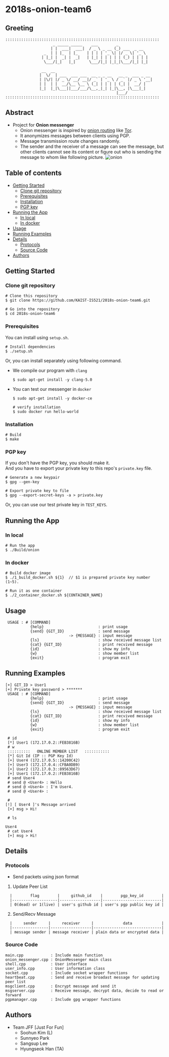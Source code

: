 # 2018s-onion-team6

## Greeting
```
::::::::::::::::::::::::::::::::::::::::::::::::::::::::::::::::::::
                     _ _____ _____    ___        _             
                    | |  ___|  ___|  / _ \ _ __ (_) ___  _ __  
                 _  | | |_  | |_    | | | | '_ \| |/ _ \| '_ \ 
                | |_| |  _| |  _|   | |_| | | | | | (_) | | | |
                 \___/|_|   |_|      \___/|_| |_|_|\___/|_| |_|
                                                               
                __  __                                           
               |  \/  | ___  ___ ___  __ _ _ __   __ _  ___ _ __ 
               | |\/| |/ _ \/ __/ __|/ _` | '_ \ / _` |/ _ \ '__|
               | |  | |  __/\__ \__ \ (_| | | | | (_| |  __/ |   
               |_|  |_|\___||___/___/\__,_|_| |_|\__, |\___|_|   
                                                 |___/           
::::::::::::::::::::::::::::::::::::::::::::::::::::::::::::::::::::
```

## Abstract
- Project for **Onion messenger**
  + Onion messenger is inspired by [onion
routing](https://en.wikipedia.org/wiki/Onion_routing) like [Tor](https://en.wikipedia.org/wiki/Tor_(anonymity_network)).
  + It anonymizes messages between clients using PGP.
  + Message transmission route changes randomly.
  + The sender and the receiver of a message can see
the message, but other clients cannot see its content or figure out who is
sending the message to whom like following picture.
  ![onion](./ASSETS/IMGS/onion_messenger.jpg)

## Table of contents
* [Getting Started](#getting-started)
  * [Clone git repository](#clone-git-repository)
  * [Prerequisites](#prerequisites)
  * [Installation](#installation)
  * [PGP key](#pgp-key)
* [Running the App](#getting-started)
  * [In local](#in-local)
  * [In docker](#in-docker)
* [Usage](#usage)
* [Running Examples](#running-examples)
* [Details](#details)
  * [Protocols](#protocols)
  * [Source Code](#source-code)
* [Authors](#authors)

## Getting Started

### Clone git repository

```
# Clone this repository
$ git clone https://github.com/KAIST-IS521/2018s-onion-team6.git

# Go into the repository
$ cd 2018s-onion-team6
```

### Prerequisites

You can install using `setup.sh`.
```
# Install dependencies
$ ./setup.sh
```

Or, you can install separately using following command.

- We compile our program with `clang`

  ```
  $ sudo apt-get install -y clang-5.0
  ```

- You can test our messenger in `docker`

  ```
  $ sudo apt-get install -y docker-ce

  # verify installation
  $ sudo docker run hello-world
  ```

### Installation

```
# Build 
$ make
```

### PGP key

If you don't have the PGP key, you should make it. </br>
And you have to export your private key to this repo's `private.key` file.

```
# Generate a new keypair
$ gpg --gen-key

# Export private key to file
$ gpg --export-secret-keys -a > private.key
```

Or, you can use our test private key in `TEST_KEYS`.


## Running the App

### In local

```
# Run the app
$ ./Build/onion
```

### In docker

```
# Build docker image
$ ./1_build_docker.sh ${1}  // $1 is prepared private key number (1~5).

# Run it as one container
$ ./2_container_docker.sh ${CONTAINER_NAME}
```

## Usage

```
 USAGE : # [COMMAND]
           {help}                        : print usage
           {send} {GIT_ID}               : send message
                            -> {MESSAGE} : input message
           {ls}                          : show received message list
           {cat} {GIT_ID}                : print recvived message
           {id}                          : show my info
           {w}                           : show member list
           {exit}                        : program exit
```

## Running Examples

```
[+] GIT_ID > User1
[+] Private key password > *******
 USAGE : # [COMMAND]
           {help}                        : print usage
           {send} {GIT_ID}               : send message
                            -> {MESSAGE} : input message
           {ls}                          : show received message list 
           {cat} {GIT_ID}                : print recvived message
           {id}                          : show my info
           {w}                           : show member list
           {exit}                        : program exit

 # id
 [*] User1 (172.17.0.2::FEB3816B)
 # w
 ::::::::::   ONLINE MEMBER LIST   :::::::::::
 [*] Git Id (IP :: PGP Key Id)
 [+] User4 (172.17.0.5::14200C42)
 [+] User3 (172.17.0.4::CFBA0DB9)
 [+] User2 (172.17.0.3::89563D67)
 [+] User1 (172.17.0.2::FEB3816B)
 # send User4
 # send @ <User4> : Hello
 # send @ <User4> : I'm User4.
 # send @ <User4> : 

 # 
[!] [ User4 ]'s Message arrived 
 [+] msg > Hi!

 # ls

User4
 # cat User4
 [+] msg > Hi!
```

## Details

### Protocols

- Send packets using json format

1. Update Peer List

  ```
    |        flag        |     github_id    |        pgp_key_id        |
    |--------------------|------------------|--------------------------|
    | 0(dead) or 1(live) | user's github id | user's pgp public key id |
  ```

2. Send/Recv Message

  ```
    |     sender     |     receiver     |             data             |
    |----------------|------------------|------------------------------|
    | message sender | message receiver | plain data or encrypted data |
  ```

### Source Code

```
main.cpp            : Include main function
onion_messenger.cpp : OnionMessenger main class
shell.cpp           : User interface
user_info.cpp       : User information class
socket.cpp          : Include socket wrapper functions
heartbeat.cpp       : Send and receive broadast message for updating peer list
msgclient.cpp       : Encrypt message and send it
msgserver.cpp       : Receive message, decrypt data, decide to read or forward
pgpmanager.cpp      : Include gpg wrapper functions
```

## Authors
 * Team JFF [Just For Fun]
   * Soohun Kim (L)
   * Sunnyeo Park
   * Sangsup Lee
   * Hyungseok Han (TA)
